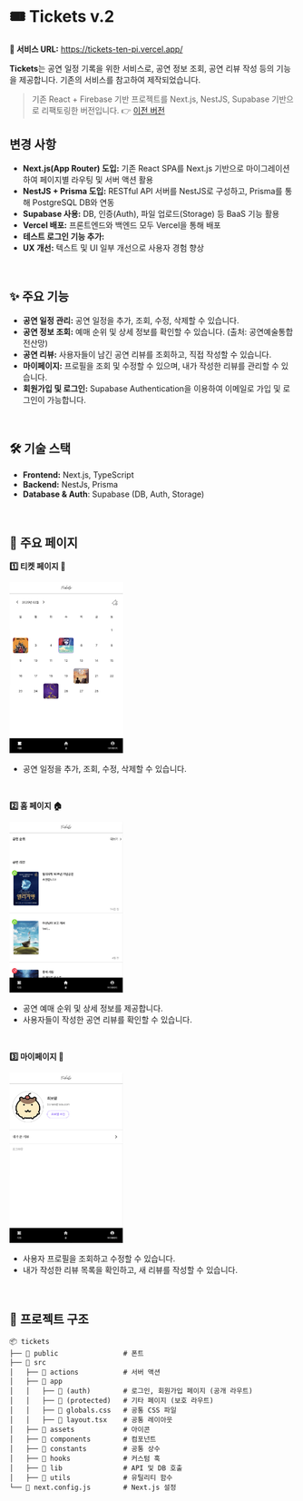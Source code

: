 # 🎟️ Tickets v.2

**🔗 서비스 URL:** https://tickets-ten-pi.vercel.app/

**Tickets**는 공연 일정 기록을 위한 서비스로, 공연 정보 조회, 공연 리뷰 작성 등의 기능을 제공합니다.
기존의 서비스를 참고하여 제작되었습니다.

> 기존 React + Firebase 기반 프로젝트를 Next.js, NestJS, Supabase 기반으로 리팩토링한 버전입니다. 👉 [이전 버전](https://github.com/bchoe324/tickets/tree/legacy-main)

## 변경 사항

- **Next.js(App Router) 도입:** 기존 React SPA를 Next.js 기반으로 마이그레이션하여 페이지별 라우팅 및 서버 액션 활용
- **NestJS + Prisma 도입:** RESTful API 서버를 NestJS로 구성하고, Prisma를 통해 PostgreSQL DB와 연동
- **Supabase 사용:** DB, 인증(Auth), 파일 업로드(Storage) 등 BaaS 기능 활용
- **Vercel 배포:** 프론트엔드와 백엔드 모두 Vercel을 통해 배포
- **테스트 로그인 기능 추가:**
- **UX 개선:** 텍스트 및 UI 일부 개선으로 사용자 경험 향상

<br />

## ✨ 주요 기능

- **공연 일정 관리:** 공연 일정을 추가, 조회, 수정, 삭제할 수 있습니다.
- **공연 정보 조회:** 예매 순위 및 상세 정보를 확인할 수 있습니다. (출처: 공연예술통합전산망)
- **공연 리뷰:** 사용자들이 남긴 공연 리뷰를 조회하고, 직접 작성할 수 있습니다.
- **마이페이지:** 프로필을 조회 및 수정할 수 있으며, 내가 작성한 리뷰를 관리할 수 있습니다.
- **회원가입 및 로그인:** Supabase Authentication을 이용하여 이메일로 가입 및 로그인이 가능합니다.

<br />

## 🛠️ 기술 스택

- **Frontend:** Next.js, TypeScript
- **Backend:** NestJs, Prisma
- **Database & Auth**: Supabase (DB, Auth, Storage)

<br />

## 📌 주요 페이지

**1️⃣ 티켓 페이지 🎫**

<img src="./images/ticket.png" width="200" />

- 공연 일정을 추가, 조회, 수정, 삭제할 수 있습니다.

<br />

**2️⃣ 홈 페이지 🏠**

<img src="./images/home.png" width="200" />

- 공연 예매 순위 및 상세 정보를 제공합니다.
- 사용자들이 작성한 공연 리뷰를 확인할 수 있습니다.

<br />

**3️⃣ 마이페이지 👤**

<img src="./images/mypage.png" width="200" />

- 사용자 프로필을 조회하고 수정할 수 있습니다.
- 내가 작성한 리뷰 목록을 확인하고, 새 리뷰를 작성할 수 있습니다.

<br />

## 📂 프로젝트 구조

```
📦 tickets
├── 📂 public                # 폰트
├── 📂 src
│   ├── 📂 actions           # 서버 액션
│   ├── 📂 app
│   │   ├── 📂 (auth)        # 로그인, 회원가입 페이지 (공개 라우트)
│   │   ├── 📂 (protected)   # 기타 페이지 (보호 라우트)
│   │   ├── 📜 globals.css   # 공통 CSS 파일
│   │   ├── 📜 layout.tsx    # 공통 레이아웃
│   ├── 📂 assets            # 아이콘
│   ├── 📂 components        # 컴포넌트
│   ├── 📂 constants         # 공통 상수
│   ├── 📂 hooks             # 커스텀 훅
│   ├── 📂 lib               # API 및 DB 호출
│   ├── 📂 utils             # 유틸리티 함수
└── 📜 next.config.js        # Next.js 설정
```

